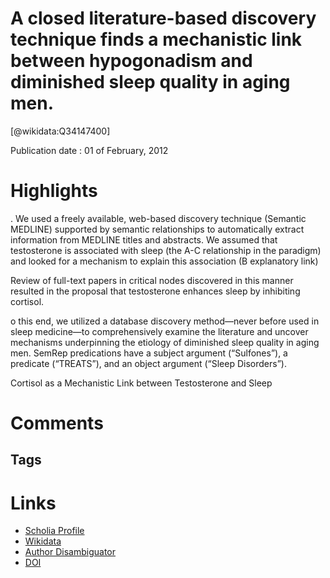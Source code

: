 
A closed literature-based discovery technique finds a mechanistic link between hypogonadism and diminished sleep quality in aging men.
======================================================================================================================================
  
  [@wikidata:Q34147400]  
  
Publication date : 01 of February, 2012  

# Highlights
. We used a freely available, web-based discovery technique (Semantic MEDLINE) supported by semantic relationships to automatically extract information from MEDLINE titles and abstracts.
We assumed that testosterone is associated with sleep (the A-C relationship in the paradigm) and looked for a mechanism to explain this association (B explanatory link) 

Review of full-text papers in critical nodes discovered in this manner resulted in the proposal that testosterone enhances sleep by inhibiting cortisol.

o this end, we utilized a database discovery method—never before used in sleep medicine—to comprehensively examine the literature and uncover mechanisms underpinning the etiology of diminished sleep quality in aging men.
SemRep predications have a subject argument (“Sulfones”), a predicate (“TREATS”), and an object argument (“Sleep Disorders”).

Cortisol as a Mechanistic Link between Testosterone and Sleep


# Comments

## Tags

# Links
  
 * [Scholia Profile](https://scholia.toolforge.org/work/Q34147400)  
 * [Wikidata](https://www.wikidata.org/wiki/Q34147400)  
 * [Author Disambiguator](https://author-disambiguator.toolforge.org/work_item_oauth.php?id=Q34147400&batch_id=&match=1&author_list_id=&doit=Get+author+links+for+work)  
 * [DOI](https://doi.org/10.5665/SLEEP.1640)  
